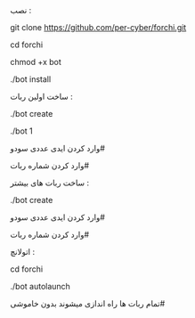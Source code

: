 
نصب :

git clone https://github.com/per-cyber/forchi.git

cd forchi

chmod +x bot

./bot install


ساخت اولین ربات :


./bot create

./bot 1

وارد کردن ایدی عددی سودو#

وارد کردن شماره ربات#


ساخت ربات های بیشتر :


./bot create

وارد کردن ایدی عددی سودو#

وارد کردن شماره ربات#


اتولانچ :


cd forchi

./bot autolaunch

تمام ربات ها راه اندازی میشوند بدون خاموشی#
